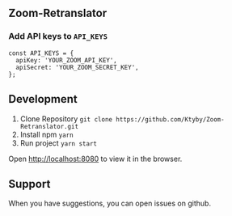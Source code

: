 ## Zoom-Retranslator

### Add API keys to `API_KEYS`

```
const API_KEYS = {
  apiKey: 'YOUR_ZOOM_API_KEY',
  apiSecret: 'YOUR_ZOOM_SECRET_KEY',
};

```
  
## Development
1. Clone Repository `git clone https://github.com/Ktyby/Zoom-Retranslator.git`
2. Install npm `yarn`
3. Run project `yarn start`

Open [http://localhost:8080](http://localhost:8080) to view it in the browser.
  
## Support
When you have suggestions, you can open issues on github.
